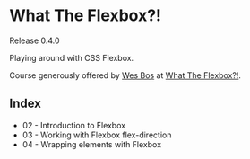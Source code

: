 # What The Flexbox?!
Release 0.4.0

Playing around with CSS Flexbox.

Course generously offered by [Wes Bos](http://wesbos.com/) at [What The Flexbox?!](https://flexbox.io/).

## Index
- 02 - Introduction to Flexbox
- 03 - Working with Flexbox flex-direction
- 04 - Wrapping elements with Flexbox
